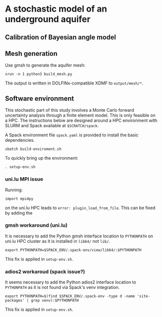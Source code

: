 # A stochastic model of an underground aquifer

## Calibration of Bayesian angle model

## Mesh generation

Use gmsh to generate the aquifer mesh:

    srun -n 1 python3 build_mesh.py

The output is written in DOLFINx-compatible XDMF to `output/mesh/*`.

## Software environment

This stochastic part of this study involves a Monte Carlo forward uncertainty
analysis through a finite element model. This is only feasible on a HPC. The
instructions below are designed around a HPC environment with SLURM and Spack
available at `$SCRATCH/spack`.

A Spack environment file `spack.yaml` is provided to install the basic
dependencies.

    sbatch build-enviroment.sh

To quickly bring up the environment:

    . setup-env.sh

### uni.lu MPI issue

Running:

    import mpi4py

on the uni.lu HPC leads to `error: plugin_load_from_file`. This can be fixed
by adding the  

### gmsh workaround (uni.lu)

It is necessary to add the Python gmsh interface location to `PYTHONPATH` on
uni.lu HPC cluster as it is installed in `lib64/` not `lib/`.

    export PYTHONPATH=$SPACK_ENV/.spack-env/view/lib64/:$PYTHONPATH

This fix is applied in `setup-env.sh`.

### adios2 workaroud (spack issue?)

It seems necessary to add the Python adios2 interface location to `PYTHONPATH`
as it is not found via Spack's venv integration.
 
    export PYTHONPATH=$(find $SPACK_ENV/.spack-env -type d -name 'site-packages' | grep venv):$PYTHONPATH

This fix is applied in `setup-env.sh`.
